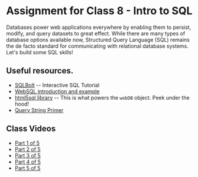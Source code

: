 # Assignment for Class 8 - Intro to SQL

Databases power web applications everywhere by enabling them to persist, modify, and query datasets to great effect. While there are many types of database options available now, Structured Query Language (SQL) remains the de facto standard for communicating with relational database systems. Let's build some SQL skills!

## Useful resources.
 - [SQLBolt](http://sqlbolt.com/) -- Interactive SQL Tutorial
 - [WebSQL introduction and example](http://html5doctor.com/introducing-web-sql-databases/)
 - [html5sql library](http://html5sql.com/) -- This is what powers the `webDB` object. Peek under the hood!
 - [Query String Primer](https://en.wikipedia.org/wiki/Query_string)

## Class Videos
 - [Part 1 of 5](https://youtu.be/SUubceU9Q8c)
 - [Part 2 of 5](https://youtu.be/mJvJW7S7ueg)
 - [Part 3 of 5](https://youtu.be/bR7Z-hmRvp0)
 - [Part 4 of 5](https://youtu.be/adPZuvist50)
 - [Part 5 of 5](https://youtu.be/Ap29F1zlmoY)
